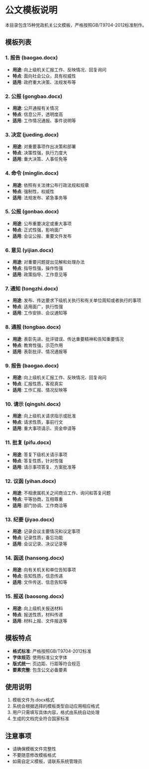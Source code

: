 # 公文模板说明

本目录包含15种党政机关公文模板，严格按照GB/T9704-2012标准制作。

## 模板列表

### 1. 报告 (baogao.docx)
- **用途**: 向上级机关汇报工作、反映情况、回复询问
- **特点**: 面向社会公众，具有权威性
- **适用**: 政府重大决策、法规发布等

### 2. 公报 (gongbao.docx)  
- **用途**: 公开通报有关情况
- **特点**: 信息公开，透明度高
- **适用**: 工作情况通报、事件说明等

### 3. 决定 (jueding.docx)
- **用途**: 对重要事项作出决策和部署
- **特点**: 决策性强，执行力度大
- **适用**: 重大决策、人事任免等

### 4. 命令 (minglin.docx)
- **用途**: 依照有关法律公布行政法规和规章
- **特点**: 强制性，权威性
- **适用**: 法规发布、紧急事务等

### 5. 公报 (gonbao.docx)
- **用途**: 公布重要决定或重大事项
- **特点**: 正式性强，影响面广
- **适用**: 会议公报、重要文件发布

### 6. 意见 (yijian.docx)
- **用途**: 对重要问题提出见解和处理办法
- **特点**: 指导性强，操作性强
- **适用**: 政策指导、工作意见等

### 7. 通知 (tongzhi.docx)
- **用途**: 发布、传达要求下级机关执行和有关单位周知或者执行的事项
- **特点**: 适用面广，执行性强
- **适用**: 工作安排、会议通知等

### 8. 通报 (tongbao.docx)
- **用途**: 表彰先进、批评错误、传达重要精神和告知重要情况
- **特点**: 教育性强，示范作用
- **适用**: 表彰批评、情况通报等

### 9. 报告 (baogao.docx)
- **用途**: 向上级机关汇报工作、反映情况、回复询问
- **特点**: 汇报性质，客观真实
- **适用**: 工作汇报、情况反映等

### 10. 请示 (qingshi.docx)
- **用途**: 向上级机关请求指示或批准
- **特点**: 请求性质，事前行文
- **适用**: 重大事项请示、资金申请等

### 11. 批复 (pifu.docx)
- **用途**: 答复下级机关请示事项
- **特点**: 答复性质，针对性强
- **适用**: 请示事项答复、方案批准等

### 12. 议函 (yihan.docx)
- **用途**: 不相隶属机关之间商洽工作、询问和答复问题
- **特点**: 平等协商，互相尊重
- **适用**: 部门协调、工作商洽等

### 13. 纪要 (jiyao.docx)
- **用途**: 记录会议主要情况和议定事项
- **特点**: 记录性质，备忘功能
- **适用**: 会议记录、决议记录等

### 14. 函送 (hansong.docx)
- **用途**: 向有关机关和单位告知事项
- **特点**: 告知性质，信息传递
- **适用**: 文件传送、信息告知等

### 15. 报送 (baosong.docx)
- **用途**: 向上级机关报送材料
- **特点**: 报送性质，材料传递
- **适用**: 材料上报、文件报送等

## 模板特点

- **格式标准**: 严格按照GB/T9704-2012标准
- **字体规范**: 使用标准公文字体
- **版式统一**: 页边距、行距等符合规范
- **要素完整**: 包含公文必备要素

## 使用说明

1. 模板文件为.docx格式
2. 系统会根据选择的模板类型自动应用相应格式
3. 用户只需填写具体内容，格式由系统自动处理
4. 生成的文档完全符合国家标准

## 注意事项

- 请确保模板文件完整性
- 不要随意修改模板格式
- 如需自定义模板，请联系系统管理员